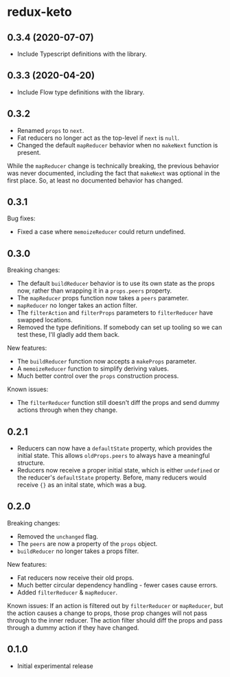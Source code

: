 # redux-keto

## 0.3.4 (2020-07-07)

- Include Typescript definitions with the library.

## 0.3.3 (2020-04-20)

- Include Flow type definitions with the library.

## 0.3.2

- Renamed `props` to `next`.
- Fat reducers no longer act as the top-level if `next` is `null`.
- Changed the default `mapReducer` behavior when no `makeNext` function is present.

While the `mapReducer` change is technically breaking, the previous behavior was never documented, including the fact that `makeNext` was optional in the first place. So, at least no documented behavior has changed.

## 0.3.1

Bug fixes:

- Fixed a case where `memoizeReducer` could return undefined.

## 0.3.0

Breaking changes:

- The default `buildReducer` behavior is to use its own state as the props now, rather than wrapping it in a `props.peers` property.
- The `mapReducer` props function now takes a `peers` parameter.
- `mapReducer` no longer takes an action filter.
- The `filterAction` and `filterProps` parameters to `filterReducer` have swapped locations.
- Removed the type definitions. If somebody can set up tooling so we can test these, I'll gladly add them back.

New features:

- The `buildReducer` function now accepts a `makeProps` parameter.
- A `memoizeReducer` function to simplify deriving values.
- Much better control over the `props` construction process.

Known issues:

- The `filterReducer` function still doesn't diff the props and send dummy actions through when they change.

## 0.2.1

- Reducers can now have a `defaultState` property, which provides the initial state. This allows `oldProps.peers` to always have a meaningful structure.
- Reducers now receive a proper initial state, which is either `undefined` or the reducer's `defaultState` property. Before, many reducers would receive `{}` as an inital state, which was a bug.

## 0.2.0

Breaking changes:

- Removed the `unchanged` flag.
- The `peers` are now a property of the `props` object.
- `buildReducer` no longer takes a props filter.

New features:

- Fat reducers now receive their old props.
- Much better circular dependency handling - fewer cases cause errors.
- Added `filterReducer` & `mapReducer`.

Known issues:
If an action is filtered out by `filterReducer` or `mapReducer`, but the action causes a change to props, those prop changes will not pass through to the inner reducer. The action filter should diff the props and pass through a dummy action if they have changed.

## 0.1.0

- Initial experimental release
